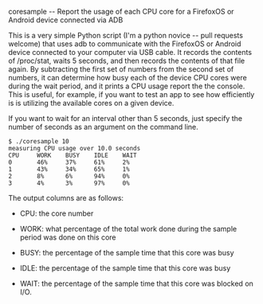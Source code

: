 coresample -- Report the usage of each CPU core for a FirefoxOS or
Android device connected via ADB

This is a very simple Python script (I'm a python novice -- pull
requests welcome) that uses adb to communicate with the FirefoxOS or
Android device connected to your computer via USB cable. It records
the contents of /proc/stat, waits 5 seconds, and then records the
contents of that file again. By subtracting the first set of numbers
from the second set of numbers, it can determine how busy each of the
device CPU cores were during the wait period, and it prints a CPU
usage report the the console. This is useful, for example, if you want
to test an app to see how efficiently is is utilizing the available
cores on a given device.

If you want to wait for an interval other than 5 seconds, just specify
the number of seconds as an argument on the command line.

```
$ ./coresample 10
measuring CPU usage over 10.0 seconds
CPU     WORK    BUSY    IDLE    WAIT
0       46%     37%     61%     2%
1       43%     34%     65%     1%
2       8%      6%      94%     0%
3       4%      3%      97%     0%
```

The output columns are as follows:

- CPU: the core number

- WORK: what percentage of the total work done during the sample
period was done on this core

- BUSY: the percentage of the sample time that this core was busy

- IDLE: the percentage of the sample time that this core was busy

- WAIT: the percentage of the sample time that this core was blocked on I/O.
